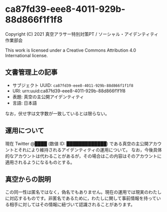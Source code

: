 # ca87fd39-eee8-4011-929b-88d866f1f1f8

Copyright (C) 2021 真空アラサー特別対策PT / ソーシャル・アイデンティティ作業部会

This work is licensed under a Creative Commons Attribution 4.0 International license.

## 文書管理上の記事
* サブジェクト UUID: `ca87fd39-eee8-4011-929b-88d866f1f1f8`
* URI: urn:uuid:ca87fd39-eee8-4011-929b-88d866f1f1f8
* 表題: 真空の主公開アイデンティティ
* 言語: 日本語

なお，伏せ字は文字数が一致しているとは限らない。

## 運用について
現在 Twitter @████ (数値 ID: █████████████) である真空の主公開アカウントとそれにより維持されるアイデンティティの運用について。
なお，今後具体的なアカウントは代わることがあるが，その場合はこの内容はそのアカウントに適用されるようになるものとする。

## 真空からの説明
この同一性は匿名ではなく，偽名でもありません。現在の運用では現実のわたしに対応するものです。非匿名であるために，わたしに関して事前情報を持っている相手に対してはその情報に紐づいて認識されることがあります。

